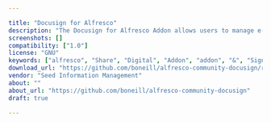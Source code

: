 ```yaml
---

title: "Docusign for Alfresco"
description: "The Docusign for Alfresco Addon allows users to manage e-signature requests from Alfresco. It integrates with Docusign to manage the signature proceess. A user can request a signature from multiple signees and then keep track of the signature request lifecycle using a Signatures Dashboard. Meanwhile the original and signed documents are stored in the Alfresco Repository to allow for your record keeping requirements. The solution includes changes to Share and Digital Workspce for user interaction and a Rest interface for integration scenarios."
screenshots: []
compatibility: ["1.0"]
license: "GNU"
keywords: ["alfresco", "Share", "Digital", "Addon", "addon", "&", "Signature", "plugin", "community", "Connector", "Rest", "Alfresco", "Workspace", "Docusign"]
download_url: "https://github.com/boneill/alfresco-community-docusign/releases"
vendor: "Seed Information Management"
about: ""
about_url: "https://github.com/boneill/alfresco-community-docusign"
draft: true

---
```

